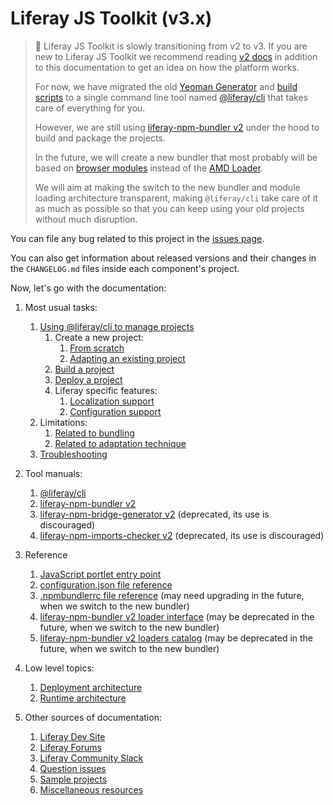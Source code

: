 # Liferay JS Toolkit (v3.x)

> 👀 Liferay JS Toolkit is slowly transitioning from v2 to v3. If you are new to
> Liferay JS Toolkit we recommend reading
> [v2 docs](https://github.com/liferay/liferay-frontend-projects/blob/master/maintenance/projects/js-toolkit/docs/README.md)
> in addition to this documentation to get an idea on how the platform works.
>
> For now, we have migrated the old
> [Yeoman Generator](https://github.com/liferay/liferay-frontend-projects/blob/master/maintenance/projects/js-toolkit/packages/generator-liferay-js)
> and [build scripts](https://github.com/liferay/liferay-frontend-projects/tree/master/maintenance/projects/js-toolkit/packages/liferay-npm-build-support)
> to a single command line tool named 
> [@liferay/cli](https://github.com/liferay/liferay-frontend-projects/tree/master/projects/js-toolkit/packages/liferay-cli)
> that takes care of everything for you. 
>
> However, we are still using
> [liferay-npm-bundler v2](https://github.com/liferay/liferay-frontend-projects/tree/master/maintenance/projects/js-toolkit/packages/liferay-npm-bundler)
> under the hood to build and package the projects.
>
> In the future, we will create a new bundler that most probably will be based
> on
> [browser modules](ihttps://developer.mozilla.org/en-US/docs/Web/JavaScript/Guide/Modules)
> instead of the 
> [AMD Loader](https://github.com/liferay/liferay-frontend-projects/tree/master/projects/amd-loader).
> 
> We will aim at making the switch to the new bundler and module loading
> architecture transparent, making `@liferay/cli` take care of it as much as
> possible so that you can keep using your old projects without much disruption.

You can file any bug related to this project in the
[issues page](https://github.com/liferay/liferay-frontend-projects/issues?q=is%3Aissue+is%3Aopen+label%3Ajs-toolkit+label%3A3.x).

You can also get information about released versions and their changes in the
`CHANGELOG.md` files inside each component's project.

Now, let's go with the documentation:

1. Most usual tasks:

    1. [Using @liferay/cli to manage projects](./manuals/liferay-cli.md)
		1. Create a new project:
			1. [From scratch](./manuals/liferay-cli.md#project-generation)
			2. [Adapting an existing project](./manuals/liferay-cli.md#project-adaptation)
        2. [Build a project](./manuals/liferay-cli.md#project-build)
        3. [Deploy a project](./manuals/liferay-cli.md#project-deployment)
		4. Liferay specific features:
			1. [Localization support](./features/localization.md)
			2. [Configuration support](./features/configuration.md)
	2. Limitations:
		1. [Related to bundling](./caveats/bundling.md)
		2. [Related to adaptation technique](./caveats/adaptation.md)
    3. [Troubleshooting](./troubleshooting.md)

2. Tool manuals:

    1. [@liferay/cli](./manuals/liferay-cli.md)
    2. [liferay-npm-bundler v2](./manuals/liferay-npm-bundler.md)
    3. [liferay-npm-bridge-generator v2](./manuals/liferay-npm-bridge-generator.md)
	   (deprecated, its use is discouraged)
    4. [liferay-npm-imports-checker v2](./manuals/liferay-npm-imports-checker.md)
	   (deprecated, its use is discouraged)

3. Reference

    1. [JavaScript portlet entry point](./reference/js-portlet-entry-point.md)
    2. [configuration.json file reference](./reference/configuration-json.md)
    3. [.npmbundlerrc file reference](./reference/dot-npmbundlerrc.md)
	   (may need upgrading in the future, when we switch to the new bundler)
    4. [liferay-npm-bundler v2 loader interface](./reference/liferay-npm-bundler-loader-spec.md)
	   (may be deprecated in the future, when we switch to the new bundler)
    5. [liferay-npm-bundler v2 loaders catalog](./reference/liferay-npm-bundler-loaders.md)
	   (may be deprecated in the future, when we switch to the new bundler)

4. Low level topics:

    1. [Deployment architecture](./reference/deployment-architecture.md)
    2. [Runtime architecture](./reference/runtime-architecture.md)

5. Other sources of documentation:

    1. [Liferay Dev Site](https://dev.liferay.com)
    2. [Liferay Forums](https://liferay.dev/en/forums-redirect)
    3. [Liferay Community Slack](https://liferay-community.slack.com/)
    4. [Question issues](https://github.com/liferay/liferay-frontend-projects/issues?q=is%3Aissue+is%3Aopen+label%3Ajs-toolkit+label%3Aquestion)
    5. [Sample projects](./sample-projects.md)
    6. [Miscellaneous resources](./miscellaneous-resources.md)
